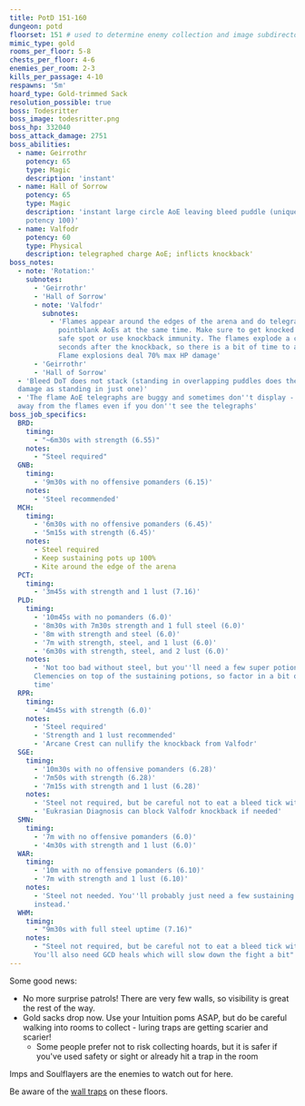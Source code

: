 ```yaml
---
title: PotD 151-160
dungeon: potd
floorset: 151 # used to determine enemy collection and image subdirectory
mimic_type: gold
rooms_per_floor: 5-8
chests_per_floor: 4-6
enemies_per_room: 2-3
kills_per_passage: 4-10
respawns: '5m'
hoard_type: Gold-trimmed Sack
resolution_possible: true
boss: Todesritter
boss_image: todesritter.png
boss_hp: 332040
boss_attack_damage: 2751
boss_abilities:
  - name: Geirrothr
    potency: 65
    type: Magic
    description: 'instant'
  - name: Hall of Sorrow
    potency: 65
    type: Magic
    description: 'instant large circle AoE leaving bleed puddle (unique DoT
    potency 100)'
  - name: Valfodr
    potency: 60
    type: Physical
    description: telegraphed charge AoE; inflicts knockback'
boss_notes:
  - note: 'Rotation:'
    subnotes:
      - 'Geirrothr'
      - 'Hall of Sorrow'
      - note: 'Valfodr'
        subnotes:
          - 'Flames appear around the edges of the arena and do telegraphed
            pointblank AoEs at the same time. Make sure to get knocked into a
            safe spot or use knockback immunity. The flames explode a couple
            seconds after the knockback, so there is a bit of time to adjust.
            Flame explosions deal 70% max HP damage'
      - 'Geirrothr'
      - 'Hall of Sorrow'
  - 'Bleed DoT does not stack (standing in overlapping puddles does the same
  damage as standing in just one)'
  - 'The flame AoE telegraphs are buggy and sometimes don''t display - stay
  away from the flames even if you don''t see the telegraphs'
boss_job_specifics:
  BRD:
    timing:
      - "~6m30s with strength (6.55)"
    notes:
      - "Steel required"
  GNB:
    timing:
      - '9m30s with no offensive pomanders (6.15)'
    notes:
      - 'Steel recommended'
  MCH:
    timing:
      - '6m30s with no offensive pomanders (6.45)'
      - '5m15s with strength (6.45)'
    notes:
      - Steel required
      - Keep sustaining pots up 100%
      - Kite around the edge of the arena
  PCT:
    timing:
      - '3m45s with strength and 1 lust (7.16)'
  PLD:
    timing:
      - '10m45s with no pomanders (6.0)'
      - '8m30s with 7m30s strength and 1 full steel (6.0)'
      - '8m with strength and steel (6.0)'
      - '7m with strength, steel, and 1 lust (6.0)'
      - '6m30s with strength, steel, and 2 lust (6.0)'
    notes:
      - 'Not too bad without steel, but you''ll need a few super potions and
      Clemencies on top of the sustaining potions, so factor in a bit of extra
      time'
  RPR:
    timing:
      - '4m45s with strength (6.0)'
    notes:
      - 'Steel required'
      - 'Strength and 1 lust recommended'
      - 'Arcane Crest can nullify the knockback from Valfodr'
  SGE:
    timing:
      - '10m30s with no offensive pomanders (6.28)'
      - '7m50s with strength (6.28)'
      - '7m15s with strength and 1 lust (6.28)'
    notes:
      - 'Steel not required, but be careful not to eat a bleed tick without it'
      - 'Eukrasian Diagnosis can block Valfodr knockback if needed'
  SMN:
    timing:
      - '7m with no offensive pomanders (6.0)'
      - '4m30s with strength and 1 lust (6.0)'
  WAR:
    timing:
      - '10m with no offensive pomanders (6.10)'
      - '7m with strength and 1 lust (6.10)'
    notes:
      - 'Steel not needed. You''ll probably just need a few sustaining potions
      instead.'
  WHM:
    timing:
      - "9m30s with full steel uptime (7.16)"
    notes:
      - "Steel not required, but be careful not to eat a bleed tick without it.
      You'll also need GCD heals which will slow down the fight a bit"
---
```


Some good news:

* No more surprise patrols! There are very few walls, so visibility is great
  the rest of the way.
* Gold sacks drop now. Use your Intuition poms ASAP, but do be careful walking
  into rooms to collect - luring traps are getting scarier and scarier!
  * Some people prefer not to risk collecting hoards, but it is safer if you've
    used safety or sight or already hit a trap in the room

Imps and Soulflayers are the enemies to watch out for here.

Be aware of the [wall traps](/wall_traps.html#potd-151-199) on these floors.
